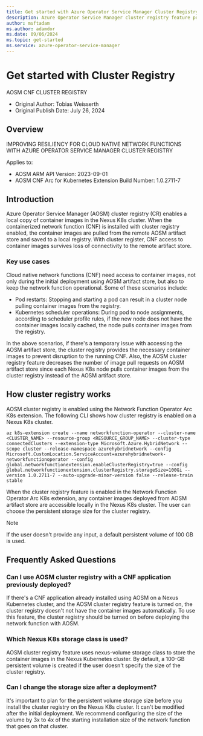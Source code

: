 ```yaml
---
title: Get started with Azure Operator Service Manager Cluster Registry
description: Azure Operator Service Manager cluster registry feature provides a locally resilent edge registry service to host Nexus K8s container image artifacts.
author: msftadam
ms.author: adamdor
ms.date: 09/06/2024
ms.topic: get-started
ms.service: azure-operator-service-manager
---
```


# Get started with Cluster Registry
AOSM CNF CLUSTER REGISTRY
* Original Author: Tobias Weisserth
* Original Publish Date: July 26, 2024

## Overview
IMPROVING RESILIENCY FOR CLOUD NATIVE NETWORK FUNCTIONS WITH AZURE OPERATOR SERVICE MANAGER CLUSTER REGISTRY

Applies to:
* AOSM ARM API Version: 2023-09-01
* AOSM CNF Arc for Kubernetes Extension Build Number: 1.0.2711-7

## Introduction
Azure Operator Service Manager (AOSM) cluster registry (CR) enables a local copy of container images in the Nexus K8s cluster. When the containerized network function (CNF) is installed with cluster registry enabled, the container images are pulled from the remote AOSM artifact store and saved to a local registry. With cluster register, CNF access to container images survives loss of connectivity to the remote artifact store.

### Key use cases
Cloud native network functions (CNF) need access to container images, not only during the initial deployment using AOSM artifact store, but also to keep the network function operational. Some of these scenarios include:
* Pod restarts: Stopping and starting a pod can result in a cluster node pulling container images from the registry.
* Kubernetes scheduler operations: During pod to node assignments, according to scheduler profile rules, if the new node does not have the container images locally cached, the node pulls container images from the registry.

In the above scenarios, if there's a temporary issue with accessing the AOSM artifact store, the cluster registry provides the necessary container images to prevent disruption to the running CNF. Also, the AOSM cluster registry feature decreases the number of image pull requests on AOSM artifact store since each Nexus K8s node pulls container images from the cluster registry instead of the AOSM artifact store.

## How cluster registry works
AOSM cluster registry is enabled using the Network Function Operator Arc K8s extension. The following CLI shows how cluster registry is enabled on a Nexus K8s cluster.
```
az k8s-extension create --name networkfunction-operator --cluster-name <CLUSTER_NAME> --resource-group <RESOURCE_GROUP_NAME> --cluster-type connectedClusters --extension-type Microsoft.Azure.HybridNetwork --scope cluster --release-namespace azurehybridnetwork --config Microsoft.CustomLocation.ServiceAccount=azurehybridnetwork-networkfunctionoperator --config global.networkfunctionextension.enableClusterRegistry=true --config global.networkfunctionextension.clusterRegistry.storageSize=100Gi --version 1.0.2711-7 --auto-upgrade-minor-version false --release-train stable
```
When the cluster registry feature is enabled in the Network Function Operator Arc K8s extension, any container images deployed from AOSM artifact store are accessible locally in the Nexus K8s cluster. The user can choose the persistent storage size for the cluster registry. 

> [!NOTE]
> If the user doesn't provide any input, a default persistent volume of 100 GB is used.

## Frequently Asked Questions

### Can I use AOSM cluster registry with a CNF application previously deployed?
If there's a CNF application already installed using AOSM on a Nexus Kubernetes cluster, and the AOSM cluster registry feature is turned on, the cluster registry doesn't not have the container images automatically. To use this feature, the cluster registry should be turned on before deploying the network function with AOSM.

### Which Nexus K8s storage class is used?
AOSM cluster registry feature uses nexus-volume storage class to store the container images in the Nexus Kubernetes cluster. By default, a 100-GB persistent volume is created if the user doesn't specify the size of the cluster registry.

### Can I change the storage size after a deployment?
It's important to plan for the persistent volume storage size before you install the cluster registry on the Nexus K8s cluster. It can't be modified after the initial deployment. We recommend configuring the size of the volume by 3x to 4x of the starting installation size of the network function that goes on that cluster.

